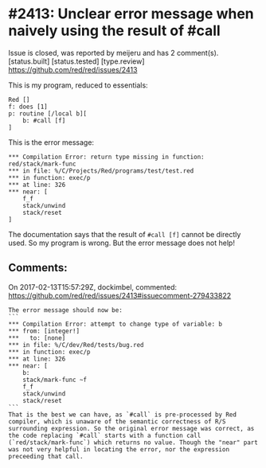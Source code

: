 
#2413: Unclear error message when naively using the result of #call
================================================================================
Issue is closed, was reported by meijeru and has 2 comment(s).
[status.built] [status.tested] [type.review]
<https://github.com/red/red/issues/2413>

This is my program, reduced to essentials:
```
Red []
f: does [1]
p: routine [/local b][
	b: #call [f]
]
```
This is the error message:
```
*** Compilation Error: return type missing in function: red/stack/mark-func 
*** in file: %/C/Projects/Red/programs/test/test.red 
*** in function: exec/p
*** at line: 326 
*** near: [
    f_f 
    stack/unwind 
    stack/reset
]
```
The documentation says that the result of `#call [f]` cannot be directly used. So my program is wrong. But the error message does not help!


Comments:
--------------------------------------------------------------------------------

On 2017-02-13T15:57:29Z, dockimbel, commented:
<https://github.com/red/red/issues/2413#issuecomment-279433822>

    The error message should now be:
    ```
    *** Compilation Error: attempt to change type of variable: b
    *** from: [integer!]
    ***   to: [none]
    *** in file: %/C/dev/Red/tests/bug.red
    *** in function: exec/p
    *** at line: 326
    *** near: [
        b:
        stack/mark-func ~f
        f_f
        stack/unwind
        stack/reset
    ```
    That is the best we can have, as `#call` is pre-processed by Red compiler, which is unaware of the semantic correctness of R/S surrounding expression. So the original error message was correct, as the code replacing `#call` starts with a function call (`red/stack/mark-func`) which returns no value. Though the "near" part was not very helpful in locating the error, nor the expression preceeding that call.


